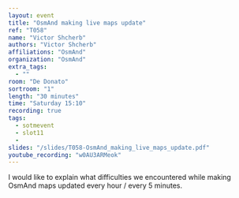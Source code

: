 ```yaml
---
layout: event
title: "OsmAnd making live maps update"
ref: "T058"
name: "Victor Shcherb"
authors: "Victor Shcherb"
affiliations: "OsmAnd"
organization: "OsmAnd"
extra_tags:
  - ""
room: "De Donato"
sortroom: "1"
length: "30 minutes"
time: "Saturday 15:10"
recording: true
tags:
  - sotmevent
  - slot11
  - 
slides: "/slides/T058-OsmAnd_making_live_maps_update.pdf"
youtube_recording: "w0AU3ARMeok"
---
```

I would like to explain what difficulties we encountered while making OsmAnd maps updated every hour / every 5 minutes.
